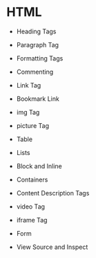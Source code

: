 # HTML

- Heading Tags

- Paragraph Tag

- Formatting Tags

- Commenting

- Link Tag

- Bookmark Link

- img Tag

- picture Tag

- Table

- Lists

- Block and Inline

- Containers

- Content Description Tags

- video Tag

- iframe Tag

- Form

- View Source and Inspect
